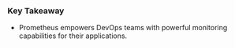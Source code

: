 ### Key Takeaway
- Prometheus empowers DevOps teams with powerful monitoring capabilities for their applications.
